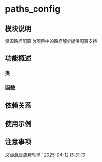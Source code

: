 # paths_config

## 模块说明
资源路径配置
为项目中的路径解析提供配置支持

## 功能概述

### 类


### 函数


## 依赖关系

## 使用示例

## 注意事项

*文档最后更新时间：2025-04-12 15:31:10*